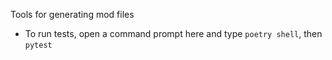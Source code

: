 Tools for generating mod files

- To run tests, open a command prompt here and type `poetry shell`, then `pytest`
